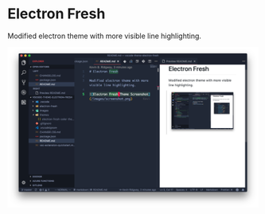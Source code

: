 # Electron Fresh

Modified electron theme with more visible line highlighting.

![Electron Fresh Theme Screenshot](https://github.com/program247365/vscode-theme-electron-fresh/blob/master/images/screenshot.png?raw=true)